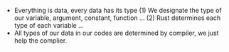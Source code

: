 
- Everything is data, every data has its type
	(1) We designate the type of our variable, argument, constant, function ...
	(2) Rust determines each type of each variable ...
- All types of our data in our codes are determined by compiler, we just help the complier.